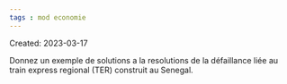 ```yaml
---
tags : mod economie
---
```

Created: 2023-03-17

Donnez un exemple de solutions a la resolutions de la défaillance liée au train express regional (TER) construit au Senegal. 
